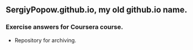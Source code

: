 ## SergiyPopow.github.io, my old github.io name.

### Exercise answers for Coursera course. 


* Repository for archiving.
